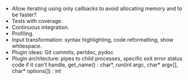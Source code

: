 - Allow iterating using only callbacks to avoid allocating memory and to be faster?
- Tests with coverage.
- Continuous integration.
- Profiling.
- Input transformation: syntax highlighting, code reformatting, show whitespace.
- Plugin ideas: Git commits, perldoc, pydoc
- Plugin architecture: pipes to child processes, specific exit error status code if it can't handle, get_name() : char*, run(int argc, char* argv[], char* options[]) : int
